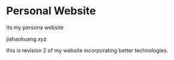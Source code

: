 # Personal Website

Its my persona website

jiahaokuang.xyz

this is revision 2 of my website incorporating better technologies.
